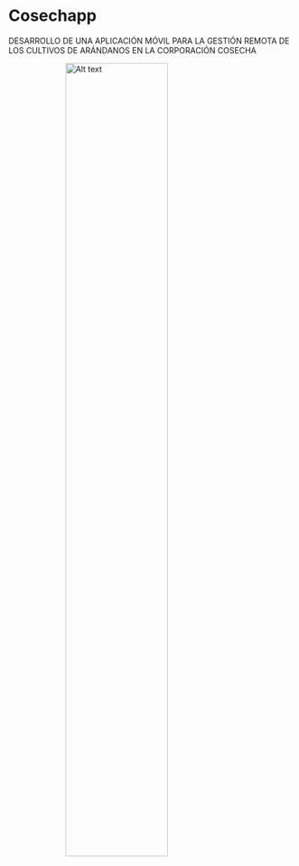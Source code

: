 # Cosechapp
DESARROLLO DE UNA APLICACIÓN MÓVIL PARA LA GESTIÓN REMOTA DE LOS CULTIVOS DE ARÁNDANOS EN LA CORPORACIÓN COSECHA


<img
  src="/app/src/main/res/drawable/logo_cosecha.png"
  alt="Alt text"
  title="Cosecha"
  style="display: block; margin:auto; width: 60%; hight: 10%">

